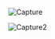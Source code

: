 ![Capture](https://user-images.githubusercontent.com/103482399/235318802-b5a02eac-e5de-4415-af28-8df2adb56abd.PNG)

![Capture2](https://user-images.githubusercontent.com/103482399/235318811-3293cbd1-de12-4a59-88d7-6e035b4bec03.PNG)
